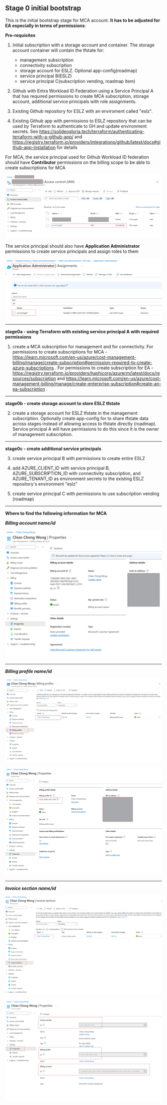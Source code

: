 ## Stage 0 initial bootstrap
This is the initial bootstrap stage for MCA account. **It has to be adjusted for EA especially in terms of permissions**:

**Pre-requisites**
1. Initial subscription with a storage account and container. The storage account container will contain the tfstate for:
    - management subscription
    - connectivity subscription
    - storage account for ESLZ. Optional app-config(roadmap)
    - service principal B(ESLZ)
    - service principal C(subscription vending, roadmap item)

2. Github with Entra Workload ID Federation using a Service Principal A that has required permissions to create MCA subscription, storage account, additional service principals with role assignments. 

3. Existing Github repository for ESLZ with an enviroment called "eslz". 

4. Existing Github app with permissions to ESLZ repository that can be used by Terraform to authenticate to GH and update environment secrets. See https://solideogloria.tech/terraform/authenticating-terraform-with-a-github-app/ and https://registry.terraform.io/providers/integrations/github/latest/docs#github-app-installation for details


For MCA, the service principal used for Github Workload ID federation should have **Contributor** permissions on the billing scope to be able to create subscriptions for MCA

![MCAPermissions](./stage0a/images/mcapermissions.png "MCA Permissions")

The service principal should also have **Application Administrator** permissions to create service principals and assign roles to them

![appadminrole](./stage0a/images/appadminrole.png "App Admin Role")


---

**stage0a - using Terraform with existing service principal A with required permissions**

1. create a MCA subscription for management and for connectivity. For permissions to create subscriptions for MCA - https://learn.microsoft.com/en-us/azure/cost-management-billing/manage/create-subscription#permission-required-to-create-azure-subscriptions . For permissions to create subscription for EA - https://registry.terraform.io/providers/hashicorp/azurerm/latest/docs/resources/subscription and https://learn.microsoft.com/en-us/azure/cost-management-billing/manage/create-enterprise-subscription#create-an-ea-subscription . 

---

**stage0b - create storage account to store ESLZ tfstate**

2. create a storage account for ESLZ tfstate in the management subscription. Optionally create app-config for to share tfstate data across stages instead of allowing access to tfstate directly (roadmap). Service principal A will have permissions to do this since it is the owner of management subscription.

---

**stage0c - create additional service principals**

3. create service principal B with permissions to create entire ESLZ

4. add AZURE_CLIENT_ID with service principal B, AZURE_SUBSCRIPTION_ID with connectivity subscription, and AZURE_TENANT_ID as environment secrets to the existing ESLZ repository's environment "eslz"

5. create service principal C with permissions to use subscription vending (roadmap)

---

**Where to find the following information for MCA**

***Billing account name/id***

![Billaccountid](./stage0a/images/billingaccountid.png "Billing account ID")

---

***Billing profile name/id***

![Billaccountprofile](./stage0a/images/billingprofile1.png "Billing Profile 1")

![Billaccountprofile](./stage0a/images/billingprofile2.png "Billing Profile 2")

---

***Invoice section name/id***

![Invoicesection1](./stage0a/images/invoicesection1.png "Invoice section 1")

![Invoicesection2](./stage0a/images/invoicesection2.png "Invoice section 2")